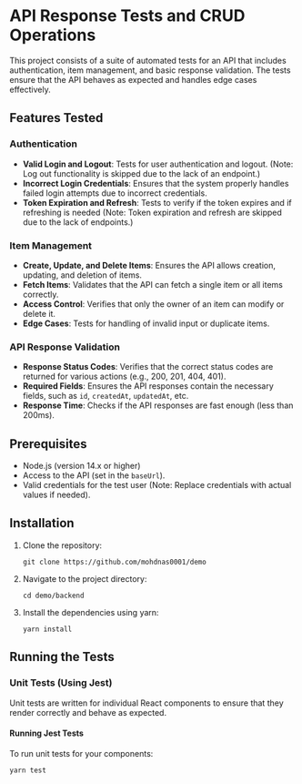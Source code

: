 # API Response Tests and CRUD Operations

This project consists of a suite of automated tests for an API that includes authentication, item management, and basic response validation. The tests ensure that the API behaves as expected and handles edge cases effectively.

## Features Tested

### Authentication
- **Valid Login and Logout**: Tests for user authentication and logout. (Note: Log out functionality is skipped due to the lack of an endpoint.)
- **Incorrect Login Credentials**: Ensures that the system properly handles failed login attempts due to incorrect credentials.
- **Token Expiration and Refresh**: Tests to verify if the token expires and if refreshing is needed (Note: Token expiration and refresh are skipped due to the lack of endpoints.)

### Item Management
- **Create, Update, and Delete Items**: Ensures the API allows creation, updating, and deletion of items.
- **Fetch Items**: Validates that the API can fetch a single item or all items correctly.
- **Access Control**: Verifies that only the owner of an item can modify or delete it.
- **Edge Cases**: Tests for handling of invalid input or duplicate items.

### API Response Validation
- **Response Status Codes**: Verifies that the correct status codes are returned for various actions (e.g., 200, 201, 404, 401).
- **Required Fields**: Ensures the API responses contain the necessary fields, such as `id`, `createdAt`, `updatedAt`, etc.
- **Response Time**: Checks if the API responses are fast enough (less than 200ms).

## Prerequisites

- Node.js (version 14.x or higher)
- Access to the API (set in the `baseUrl`).
- Valid credentials for the test user (Note: Replace credentials with actual values if needed).

## Installation

1. Clone the repository:
    ```
    git clone https://github.com/mohdnas0001/demo
    ```

2. Navigate to the project directory:
    ```
    cd demo/backend
    ```

3. Install the dependencies using yarn:
    ```
    yarn install
    ```

## Running the Tests

### Unit Tests (Using Jest)
Unit tests are written for individual React components to ensure that they render correctly and behave as expected.

#### Running Jest Tests
To run unit tests for your components:

```bash
yarn test
```
